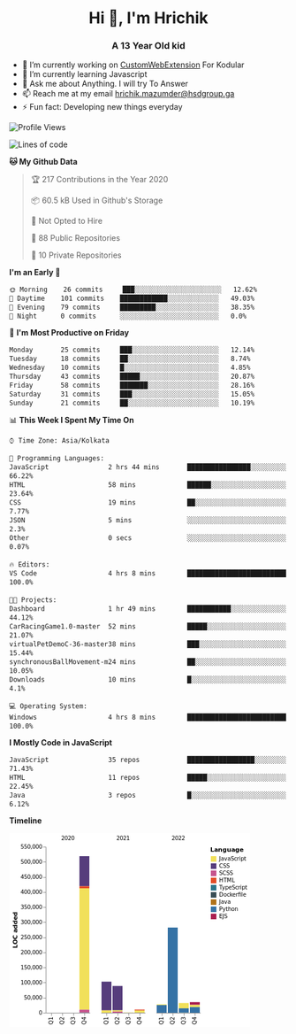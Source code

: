 <h1 align="center">Hi 👋, I'm Hrichik</h1>
<h3 align="center">A 13 Year Old kid</h3>


- 🔭 I’m currently working on [CustomWebExtension](https://github.com/hrichiksite/CustomWebExtension) For Kodular
- 🌱 I’m currently learning Javascript
- 💬 Ask me about Anything. I will try To Answer
- 📫 Reach me at my email hrichik.mazumder@hsdgroup.ga
- ⚡ Fun fact: Developing new things everyday

<!--START_SECTION:waka-->
![Profile Views](http://img.shields.io/badge/Profile%20Views-96-blue)

![Lines of code](https://img.shields.io/badge/From%20Hello%20World%20I%27ve%20Written-4.4%20million%20lines%20of%20code-blue)

**🐱 My Github Data** 

> 🏆 217 Contributions in the Year 2020
 > 
> 📦 60.5 kB Used in Github's Storage 
 > 
> 🚫 Not Opted to Hire
 > 
> 📜 88 Public Repositories
 > 
> 🔑 10 Private Repositories 

**I'm an Early 🐤** 

```text
🌞 Morning    26 commits     ███░░░░░░░░░░░░░░░░░░░░░░   12.62% 
🌆 Daytime    101 commits    ████████████░░░░░░░░░░░░░   49.03% 
🌃 Evening    79 commits     █████████░░░░░░░░░░░░░░░░   38.35% 
🌙 Night      0 commits      ░░░░░░░░░░░░░░░░░░░░░░░░░   0.0%

```
📅 **I'm Most Productive on Friday** 

```text
Monday       25 commits     ███░░░░░░░░░░░░░░░░░░░░░░   12.14% 
Tuesday      18 commits     ██░░░░░░░░░░░░░░░░░░░░░░░   8.74% 
Wednesday    10 commits     █░░░░░░░░░░░░░░░░░░░░░░░░   4.85% 
Thursday     43 commits     █████░░░░░░░░░░░░░░░░░░░░   20.87% 
Friday       58 commits     ███████░░░░░░░░░░░░░░░░░░   28.16% 
Saturday     31 commits     ███░░░░░░░░░░░░░░░░░░░░░░   15.05% 
Sunday       21 commits     ██░░░░░░░░░░░░░░░░░░░░░░░   10.19%

```


📊 **This Week I Spent My Time On** 

```text
⌚︎ Time Zone: Asia/Kolkata

💬 Programming Languages: 
JavaScript               2 hrs 44 mins       ████████████████░░░░░░░░░   66.22% 
HTML                     58 mins             ██████░░░░░░░░░░░░░░░░░░░   23.64% 
CSS                      19 mins             ██░░░░░░░░░░░░░░░░░░░░░░░   7.77% 
JSON                     5 mins              ░░░░░░░░░░░░░░░░░░░░░░░░░   2.3% 
Other                    0 secs              ░░░░░░░░░░░░░░░░░░░░░░░░░   0.07%

🔥 Editors: 
VS Code                  4 hrs 8 mins        █████████████████████████   100.0%

🐱‍💻 Projects: 
Dashboard                1 hr 49 mins        ███████████░░░░░░░░░░░░░░   44.12% 
CarRacingGame1.0-master  52 mins             █████░░░░░░░░░░░░░░░░░░░░   21.07% 
virtualPetDemoC-36-master38 mins             ███░░░░░░░░░░░░░░░░░░░░░░   15.44% 
synchronousBallMovement-m24 mins             ██░░░░░░░░░░░░░░░░░░░░░░░   10.05% 
Downloads                10 mins             █░░░░░░░░░░░░░░░░░░░░░░░░   4.1%

💻 Operating System: 
Windows                  4 hrs 8 mins        █████████████████████████   100.0%

```

**I Mostly Code in JavaScript** 

```text
JavaScript               35 repos            █████████████████░░░░░░░░   71.43% 
HTML                     11 repos            █████░░░░░░░░░░░░░░░░░░░░   22.45% 
Java                     3 repos             █░░░░░░░░░░░░░░░░░░░░░░░░   6.12%

```


**Timeline**

![Chart not found](https://github.com/hrichiksite/hrichiksite/blob/master/charts/bar_graph.png) 


<!--END_SECTION:waka-->

